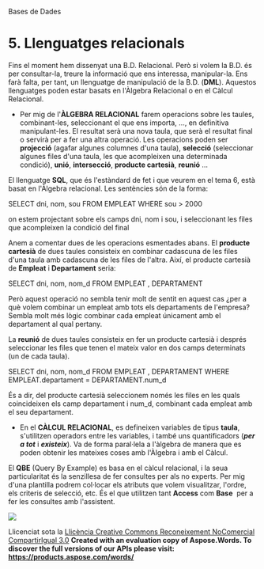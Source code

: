 Bases de Dades

# <a name="main"></a>**5. Llenguatges relacionals**

Fins el moment hem dissenyat una B.D. Relacional. Però si volem la B.D. és per consultar-la, treure la informació que ens interessa, manipular-la. Ens farà falta, per tant, un llenguatge de manipulació de la B.D. (**DML**). Aquestos llenguatges poden estar basats en l'Àlgebra Relacional o en el Càlcul Relacional.

- Per mig de l'**ÀLGEBRA RELACIONAL** farem operacions sobre les taules, combinant-les, seleccionant el que ens importa, ..., en definitiva manipulant-les. El resultat serà una nova taula, que serà el resultat final o servirà per a fer una altra operació. Les operacions poden ser **projecció** (agafar algunes columnes d'una taula), **selecció** (seleccionar algunes files d'una taula, les que acompleixen una determinada condició), **unió**, **intersecció**, **producte cartesià**, **reunió** ...

El llenguatge **SQL**, que és l'estàndard de fet i que veurem en el tema 6, està basat en l'Àlgebra relacional. Les sentències són de la forma:

SELECT dni, nom, sou 
FROM EMPLEAT
WHERE sou > 2000

on estem projectant sobre els camps dni, nom i sou, i seleccionant les files que acompleixen la condició del final



Anem a comentar dues de les operacions esmentades abans. El **producte cartesià** de dues taules consisteix en combinar cadascuna de les files d'una taula amb cadascuna de les files de l'altra. Així, el producte cartesià de **Empleat** i **Departament** seria:

SELECT dni, nom, nom_d 
FROM EMPLEAT , DEPARTAMENT



Però aquest operació no sembla tenir molt de sentit en aquest cas ¿per a què volem combinar un empleat amb tots els departaments de l'empresa? Sembla molt més lògic combinar cada empleat únicament amb el departament al qual pertany.

La **reunió** de dues taules consisteix en fer un producte cartesià i després seleccionar les files que tenen el mateix valor en dos camps determinats (un de cada taula).

SELECT dni, nom, nom_d 
FROM EMPLEAT , DEPARTAMENT 
WHERE EMPLEAT.departament = DEPARTAMENT.num_d

És a dir, del producte cartesià seleccionem només les files en les quals coincideixen els camp departament i num_d, combinant cada empleat amb el seu departament.



- En el **CÀLCUL RELACIONAL**, es defineixen variables de tipus **taula**, s'utilitzen operadors entre les variables, i també uns quantificadors (***per a tot*** i ***existeix***). Va de forma paral·lela a l'àlgebra de manera que es poden obtenir les mateixes coses amb l'Àlgebra i amb el Càlcul.

El **QBE** (Query By Example) es basa en el càlcul relacional, i la seua particularitat és la senzillesa de fer consultes per als no experts. Per mig d'una plantilla podrem col·locar els atributs que volem visualitzar, l'ordre, els criteris de selecció, etc. És el que utilitzen tant **Access** com **Base**  per a fer les consultes amb l'assistent.

![](5_llenguatges_relacionals.002.png)


Llicenciat sota la [Llicència Creative Commons Reconeixement NoComercial CompartirIgual 3.0](http://creativecommons.org/licenses/by-nc-sa/3.0/)
**Created with an evaluation copy of Aspose.Words. To discover the full versions of our APIs please visit: https://products.aspose.com/words/**
